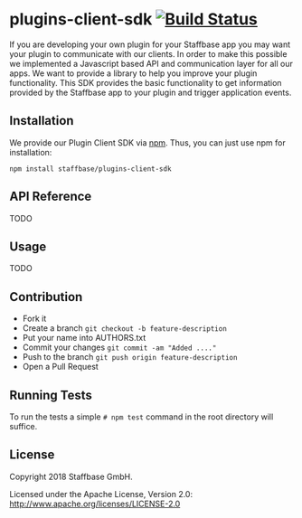# plugins-client-sdk [![Build Status](https://travis-ci.org/Staffbase/plugins-client-sdk.svg?branch=master)](https://travis-ci.org/Staffbase/plugins-client-sdk)
If you are developing your own plugin for your Staffbase app you may want your plugin to communicate with our clients.
In order to make this possible we implemented a Javascript based API and communication layer for all our apps.
We want to provide a library to help you improve your plugin functionality.
This SDK provides the basic functionality to get information provided by the Staffbase app to your plugin and trigger application events.

## Installation

We provide our Plugin Client SDK via [npm](https://www.npmjs.com/package/staffbase/plugins-client-sdk). 
Thus, you can just use npm for installation:

```
npm install staffbase/plugins-client-sdk
```


## API Reference

TODO

## Usage

TODO


## Contribution

- Fork it
- Create a branch `git checkout -b feature-description`
- Put your name into AUTHORS.txt
- Commit your changes `git commit -am "Added ...."`
- Push to the branch `git push origin feature-description`
- Open a Pull Request


## Running Tests

To run the tests a simple `# npm test` command in the root directory will suffice.

## License

Copyright 2018 Staffbase GmbH.

Licensed under the Apache License, Version 2.0: http://www.apache.org/licenses/LICENSE-2.0